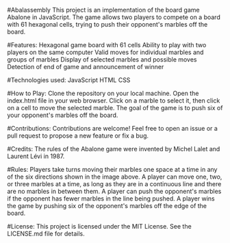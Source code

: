 #Abalassembly
This project is an implementation of the board game Abalone in JavaScript. The game allows two players to compete on a board with 61 hexagonal cells, trying to push their opponent's marbles off the board.

#Features:
Hexagonal game board with 61 cells
Ability to play with two players on the same computer
Valid moves for individual marbles and groups of marbles
Display of selected marbles and possible moves
Detection of end of game and announcement of winner

#Technologies used:
JavaScript
HTML
CSS

#How to Play:
Clone the repository on your local machine.
Open the index.html file in your web browser.
Click on a marble to select it, then click on a cell to move the selected marble.
The goal of the game is to push six of your opponent's marbles off the board.

#Contributions:
Contributions are welcome! Feel free to open an issue or a pull request to propose a new feature or fix a bug.

#Credits:
The rules of the Abalone game were invented by Michel Lalet and Laurent Lévi in 1987.

#Rules:
Players take turns moving their marbles one space at a time in any of the six directions shown in the image above.
A player can move one, two, or three marbles at a time, as long as they are in a continuous line and there are no marbles in between them.
A player can push the opponent's marbles if the opponent has fewer marbles in the line being pushed.
A player wins the game by pushing six of the opponent's marbles off the edge of the board.

#License:
This project is licensed under the MIT License. See the LICENSE.md file for details.

